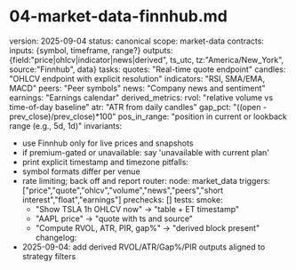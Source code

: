# 04-market-data-finnhub.md
version: 2025-09-04
status: canonical
scope: market-data
contracts:
  inputs: {symbol, timeframe, range?}
  outputs: {field:"price|ohlcv|indicator|news|derived", ts_utc, tz:"America/New_York", source:"Finnhub", data}
tasks:
  quotes: "Real-time quote endpoint"
  candles: "OHLCV endpoint with explicit resolution"
  indicators: "RSI, SMA/EMA, MACD"
  peers: "Peer symbols"
  news: "Company news and sentiment"
  earnings: "Earnings calendar"
derived_metrics:
  rvol: "relative volume vs time-of-day baseline"
  atr: "ATR from daily candles"
  gap_pct: "((open - prev_close)/prev_close)*100"
  pos_in_range: "position in current or lookback range (e.g., 5d, 1d)"
invariants:
  - use Finnhub only for live prices and snapshots
  - if premium-gated or unavailable: say 'unavailable with current plan'
  - print explicit timestamp and timezone
pitfalls:
  - symbol formats differ per venue
  - rate limiting; back off and report
router:
  node: market_data
  triggers: ["price","quote","ohlcv","volume","news","peers","short interest","float","earnings"]
  prechecks: []
tests:
  smoke:
    - "Show TSLA 1h OHLCV now" -> "table + ET timestamp"
    - "AAPL price" -> "quote with ts and source"
    - "Compute RVOL, ATR, PIR, gap%" -> "derived block present"
changelog:
  - 2025-09-04: add derived RVOL/ATR/Gap%/PIR outputs aligned to strategy filters
